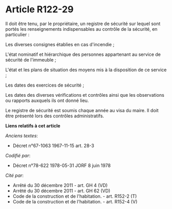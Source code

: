 # Article R122-29

Il doit être tenu, par le propriétaire, un registre de sécurité sur lequel sont portés les renseignements indispensables au
contrôle de la sécurité, en particulier :

Les diverses consignes établies en cas d'incendie ;

L'état nominatif et hiérarchique des personnes appartenant au service de sécurité de l'immeuble ;

L'état et les plans de situation des moyens mis à la disposition de ce service ;

Les dates des exercices de sécurité ;

Les dates des diverses vérifications et contrôles ainsi que les observations ou rapports auxquels ils ont donné lieu.

Le registre de sécurité est soumis chaque année au visa du maire. Il doit être présenté lors des contrôles administratifs.

**Liens relatifs à cet article**

_Anciens textes_:

  - Décret n°67-1063 1967-11-15 art. 28-3

_Codifié par_:

  - Décret n°78-622 1978-05-31 JORF 8 juin 1978

_Cité par_:

  - Arrêté du 30 décembre 2011 - art. GH 4 (VD)
  - Arrêté du 30 décembre 2011 - art. GH 62 (VD)
  - Code de la construction et de l'habitation. - art. R152-2 (T)
  - Code de la construction et de l'habitation. - art. R152-4 (V)
